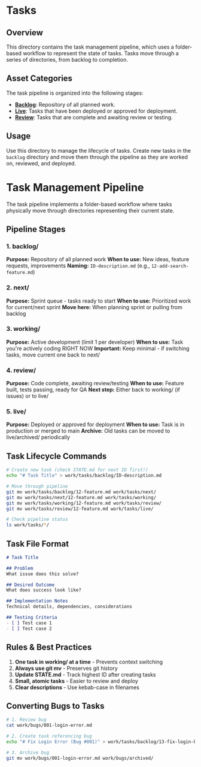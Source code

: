 # Tasks

## Overview

This directory contains the task management pipeline, which uses a folder-based workflow to represent the state of tasks. Tasks move through a series of directories, from backlog to completion.

## Asset Categories

The task pipeline is organized into the following stages:

*   **[Backlog](./backlog/)**: Repository of all planned work.
*   **[Live](./live/)**: Tasks that have been deployed or approved for deployment.
*   **[Review](./review/)**: Tasks that are complete and awaiting review or testing.

## Usage

Use this directory to manage the lifecycle of tasks. Create new tasks in the `backlog` directory and move them through the pipeline as they are worked on, reviewed, and deployed.

# Task Management Pipeline

The task pipeline implements a folder-based workflow where tasks physically move through directories representing their current state.

## Pipeline Stages

### 1. backlog/
**Purpose:** Repository of all planned work
**When to use:** New ideas, feature requests, improvements
**Naming:** `ID-description.md` (e.g., `12-add-search-feature.md`)

### 2. next/
**Purpose:** Sprint queue - tasks ready to start
**When to use:** Prioritized work for current/next sprint
**Move here:** When planning sprint or pulling from backlog

### 3. working/
**Purpose:** Active development (limit 1 per developer)
**When to use:** Task you're actively coding RIGHT NOW
**Important:** Keep minimal - if switching tasks, move current one back to next/

### 4. review/
**Purpose:** Code complete, awaiting review/testing
**When to use:** Feature built, tests passing, ready for QA
**Next step:** Either back to working/ (if issues) or to live/

### 5. live/
**Purpose:** Deployed or approved for deployment
**When to use:** Task is in production or merged to main
**Archive:** Old tasks can be moved to live/archived/ periodically

## Task Lifecycle Commands

```bash
# Create new task (check STATE.md for next ID first!)
echo "# Task Title" > work/tasks/backlog/ID-description.md

# Move through pipeline
git mv work/tasks/backlog/12-feature.md work/tasks/next/
git mv work/tasks/next/12-feature.md work/tasks/working/
git mv work/tasks/working/12-feature.md work/tasks/review/
git mv work/tasks/review/12-feature.md work/tasks/live/

# Check pipeline status
ls work/tasks/*/
```

## Task File Format

```markdown
# Task Title

## Problem
What issue does this solve?

## Desired Outcome
What does success look like?

## Implementation Notes
Technical details, dependencies, considerations

## Testing Criteria
- [ ] Test case 1
- [ ] Test case 2
```

## Rules & Best Practices

1.  **One task in working/ at a time** - Prevents context switching
2.  **Always use git mv** - Preserves git history
3.  **Update STATE.md** - Track highest ID after creating tasks
4.  **Small, atomic tasks** - Easier to review and deploy
5.  **Clear descriptions** - Use kebab-case in filenames

## Converting Bugs to Tasks

```bash
# 1. Review bug
cat work/bugs/001-login-error.md

# 2. Create task referencing bug
echo "# Fix Login Error (Bug #001)" > work/tasks/backlog/13-fix-login-bug-001.md

# 3. Archive bug
git mv work/bugs/001-login-error.md work/bugs/archived/